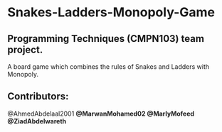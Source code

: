 # Snakes-Ladders-Monopoly-Game
## Programming Techniques (CMPN103) team project. 
A board game which combines the rules of Snakes and Ladders with Monopoly.

## Contributors:
@AhmedAbdelaal2001 <b>
@MarwanMohamed02 <b>
@MarlyMofeed <b>
@ZiadAbdelwareth


